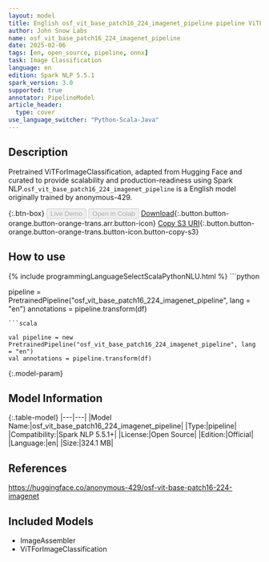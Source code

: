```yaml
---
layout: model
title: English osf_vit_base_patch16_224_imagenet_pipeline pipeline ViTForImageClassification from anonymous-429
author: John Snow Labs
name: osf_vit_base_patch16_224_imagenet_pipeline
date: 2025-02-06
tags: [en, open_source, pipeline, onnx]
task: Image Classification
language: en
edition: Spark NLP 5.5.1
spark_version: 3.0
supported: true
annotator: PipelineModel
article_header:
  type: cover
use_language_switcher: "Python-Scala-Java"
---
```


## Description

Pretrained ViTForImageClassification, adapted from Hugging Face and curated to provide scalability and production-readiness using Spark NLP.`osf_vit_base_patch16_224_imagenet_pipeline` is a English model originally trained by anonymous-429.

{:.btn-box}
<button class="button button-orange" disabled>Live Demo</button>
<button class="button button-orange" disabled>Open in Colab</button>
[Download](https://s3.amazonaws.com/auxdata.johnsnowlabs.com/public/models/osf_vit_base_patch16_224_imagenet_pipeline_en_5.5.1_3.0_1738809036846.zip){:.button.button-orange.button-orange-trans.arr.button-icon}
[Copy S3 URI](s3://auxdata.johnsnowlabs.com/public/models/osf_vit_base_patch16_224_imagenet_pipeline_en_5.5.1_3.0_1738809036846.zip){:.button.button-orange.button-orange-trans.button-icon.button-copy-s3}

## How to use



<div class="tabs-box" markdown="1">
{% include programmingLanguageSelectScalaPythonNLU.html %}
```python

pipeline = PretrainedPipeline("osf_vit_base_patch16_224_imagenet_pipeline", lang = "en")
annotations =  pipeline.transform(df)   

```
```scala

val pipeline = new PretrainedPipeline("osf_vit_base_patch16_224_imagenet_pipeline", lang = "en")
val annotations = pipeline.transform(df)

```
</div>

{:.model-param}
## Model Information

{:.table-model}
|---|---|
|Model Name:|osf_vit_base_patch16_224_imagenet_pipeline|
|Type:|pipeline|
|Compatibility:|Spark NLP 5.5.1+|
|License:|Open Source|
|Edition:|Official|
|Language:|en|
|Size:|324.1 MB|

## References

https://huggingface.co/anonymous-429/osf-vit-base-patch16-224-imagenet

## Included Models

- ImageAssembler
- ViTForImageClassification